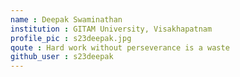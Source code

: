 ```yaml
---
name : Deepak Swaminathan
institution : GITAM University, Visakhapatnam
profile_pic : s23deepak.jpg
qoute : Hard work without perseverance is a waste
github_user : s23deepak
---
```

